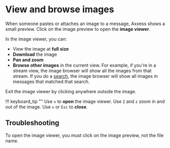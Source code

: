# View and browse images

When someone pastes or attaches an image to a message, Axxess shows a small
preview. Click on the image preview to open the **image viewer**.

In the image viewer, you can:

* View the image at **full size**
* **Download** the image
* **Pan and zoom**
* **Browse other images** in the current view. For example, if you're in a
  stream view, the image browser will show all the images from that stream. If
  you do a [search](/help/search-for-messages), the image browser will show
  all images in messages that matched that search.

Exit the image viewer by clicking anywhere outside the image.

!!! keyboard_tip ""
    Use `v` to **open** the image viewer. Use `Z` and `z`
    zoom in and out of the image. Use `v` or `Esc` to **close**.

## Troubleshooting

To open the image viewer, you must click on the image preview, not the file name.
